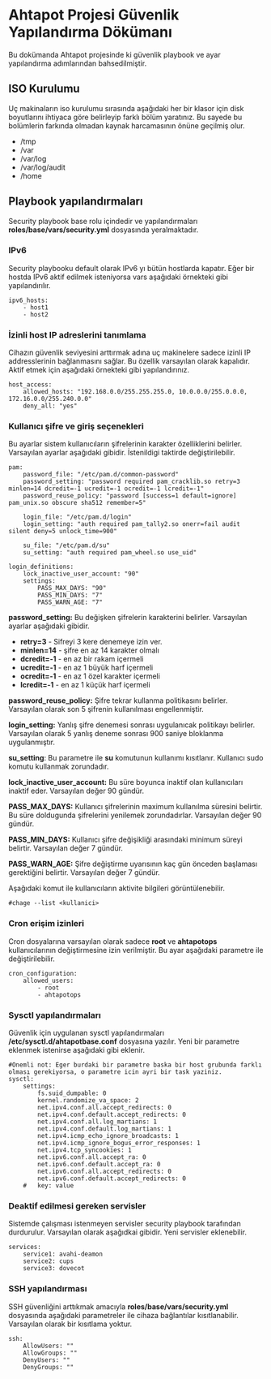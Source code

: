 # Ahtapot Projesi Güvenlik Yapılandırma Dökümanı
Bu dokümanda Ahtapot projesinde ki güvenlik playbook ve ayar yapılandırma adımlarından bahsedilmiştir.

## ISO Kurulumu

Uç makinaların iso kurulumu sırasında aşağıdaki her bir klasor için disk boyutlarını ihtiyaca göre belirleyip farklı bölüm yaratınız. Bu sayede bu bolümlerin farkında olmadan kaynak harcamasının önüne geçilmiş olur. 
* /tmp 
* /var
* /var/log
* /var/log/audit
* /home

## Playbook yapılandırmaları
Security playbook base rolu içindedir ve yapılandırmaları  **roles/base/vars/security.yml** dosyasında yeralmaktadır. 

### IPv6
Security playbooku default olarak IPv6 yı bütün hostlarda kapatır. Eğer bir hostda IPv6 aktif edilmek isteniyorsa vars aşağıdaki örnekteki gibi yapılandırılır. 
```
ipv6_hosts:
    - host1
    - host2
```
### İzinli host IP adreslerini tanımlama
Cihazın güvenlik seviyesini arttırmak adına uç makinelere sadece izinli IP addresslerinin bağlanmasını sağlar. Bu özellik varsayılan olarak kapalıdır. Aktif etmek için aşağıdaki örnekteki gibi yapılandırınız. 

```
host_access:
    allowed_hosts: "192.168.0.0/255.255.255.0, 10.0.0.0/255.0.0.0, 172.16.0.0/255.240.0.0"
    deny_all: "yes"
```

### Kullanıcı şifre ve giriş seçenekleri
Bu ayarlar sistem kullanıcıların şifrelerinin karakter özelliklerini belirler. Varsayılan ayarlar aşağıdaki gibidir. İstenildigi taktirde değiştirilebilir.

```
pam:
    password_file: "/etc/pam.d/common-password"	   
    password_setting: "password required pam_cracklib.so retry=3 minlen=14 dcredit=-1 ucredit=-1 ocredit=-1 lcredit=-1"
    password_reuse_policy: "password [success=1 default=ignore] pam_unix.so obscure sha512 remember=5"
    
    login_file: "/etc/pam.d/login"
    login_setting: "auth required pam_tally2.so onerr=fail audit silent deny=5 unlock_time=900"

    su_file: "/etc/pam.d/su"
    su_setting: "auth required pam_wheel.so use_uid"

login_definitions:
    lock_inactive_user_account: "90"
    settings:
        PASS_MAX_DAYS: "90"
        PASS_MIN_DAYS: "7"
        PASS_WARN_AGE: "7"
```
**password_setting:** Bu değişken şifrelerin karakterini belirler. Varsayılan ayarlar aşağıdaki gibidir.

* **retry=3** - Sifreyi 3 kere denemeye izin ver.
* **minlen=14** - şifre en az 14 karakter olmalı
* **dcredit=-1** - en az bir rakam içermeli
* **ucredit=-1** - en az 1 büyük harf içermeli
* **ocredit=-1** - en az 1 özel karakter içermeli
* **lcredit=-1** - en az 1 küçük harf içermeli 

**password_reuse_policy:** Şifre tekrar kullanma politikasını belirler. Varsayılan olarak son 5 şifrenin kullanılması engellenmiştir.

**login_setting:** Yanlış şifre denemesi sonrası uygulanıcak politikayı belirler. Varsayılan olarak 5 yanlış deneme sonrası 900 saniye bloklanma uygulanmıştır. 

**su_setting**: Bu parametre ile **su** komutunun kullanımı kısıtlanır. Kullanıcı sudo komutu kullanmak zorundadır. 

**lock_inactive_user_account:** Bu süre boyunca inaktif olan kullanıcıları inaktif eder. Varsayılan değer 90 gündür. 

**PASS_MAX_DAYS:** Kullanıcı şifrelerinin maximum kullanılma süresini belirtir. Bu süre doldugunda şifrelerini yenilemek zorundadırlar. Varsayılan değer 90 gündür.

**PASS_MIN_DAYS:** Kullanıcı şifre değişikliği arasındaki minimum süreyi belirtir. Varsayılan değer 7 gündür.

**PASS_WARN_AGE:** Şifre değiştirme uyarısının kaç gün önceden başlaması gerektiğini belirtir. Varsayılan değer 7 gündür. 

Aşağıdaki komut ile kullanıcıların aktivite bilgileri görüntülenebilir. 
```
#chage --list <kullanici> 
```

### Cron erişim izinleri
Cron dosyalarına varsayılan olarak sadece **root** ve **ahtapotops** kullanıcılarının değiştirmesine izin verilmiştir. Bu ayar aşağıdaki parametre ile değiştirilebilir.

```
cron_configuration:
    allowed_users:
        - root
        - ahtapotops
```

### Sysctl yapılandırmaları
Güvenlik için uygulanan sysctl yapılandırmaları **/etc/sysctl.d/ahtapotbase.conf** dosyasına yazılır. Yeni bir parametre eklenmek istenirse aşağıdaki gibi eklenir.
```
#Onemli not: Eger burdaki bir parametre baska bir host grubunda farklı olması gerekiyorsa, o parametre icin ayri bir task yaziniz.
sysctl:
    settings:
        fs.suid_dumpable: 0
        kernel.randomize_va_space: 2
        net.ipv4.conf.all.accept_redirects: 0
        net.ipv4.conf.default.accept_redirects: 0
        net.ipv4.conf.all.log_martians: 1
        net.ipv4.conf.default.log_martians: 1
        net.ipv4.icmp_echo_ignore_broadcasts: 1
        net.ipv4.icmp_ignore_bogus_error_responses: 1
        net.ipv4.tcp_syncookies: 1
        net.ipv6.conf.all.accept_ra: 0
        net.ipv6.conf.default.accept_ra: 0
        net.ipv6.conf.all.accept_redirects: 0
        net.ipv6.conf.default.accept_redirects: 0
    #   key: value
  ```
   
   ### Deaktif edilmesi gereken servisler
   Sistemde çalışması istenmeyen servisler security playbook tarafından durdurulur. Varsayılan olarak aşağıdkai gibidir. Yeni servisler eklenebilir.
```
services:
    service1: avahi-deamon
    service2: cups
    service3: dovecot
```

### SSH yapılandırması
SSH güvenliğini arttıkmak amacıyla **roles/base/vars/security.yml** dosyasında aşağıdaki parametreler ile cihaza bağlantılar kısıtlanabilir. Varsayılan olarak bir kısıtlama yoktur.
```
ssh:
    AllowUsers: ""
    AllowGroups: ""
    DenyUsers: ""
    DenyGroups: ""
```

